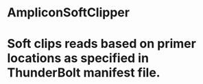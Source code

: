 # AmpliconSoftClipper

# Soft clips reads based on primer locations as specified in ThunderBolt manifest file. 
